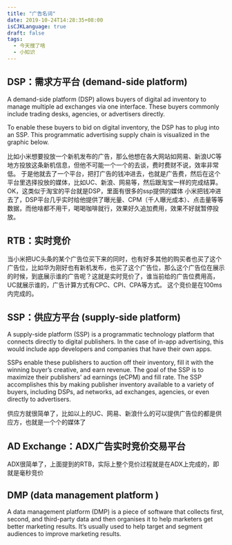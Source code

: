 ```yaml
---
title: "广告名词"
date: 2019-10-24T14:28:35+08:00
isCJKLanguage: true
draft: false
tags:
  - 今天搜了啥
  - 小知识
---
```


## DSP：需求方平台 (demand-side platform)

A demand-side platform (DSP) allows buyers of digital ad inventory to manage multiple ad exchanges via one interface. These buyers commonly include trading desks, agencies, or advertisers directly.

To enable these buyers to bid on digital inventory, the DSP has to plug into an SSP. This programmatic advertising supply chain is visualized in the graphic below.

<!--more-->

比如小米想要投放一个新机发布的广告，那么他想在各大网站如网易、新浪UC等地方投放这条新机信息，但他不可能一个一个的去谈，费时费财不说，效率非常低。
于是他就去了一个平台，把打广告的钱冲进去，也就是广告费，然后在这个平台里选择投放的媒体，比如UC、新浪、网易等，然后跟淘宝一样的完成结算。
OK，这类似于淘宝的平台就是DSP，里面有很多的ssp提供的媒体
小米把钱冲进去了，DSP平台几乎实时给他提供了曝光量、CPM（千人曝光成本）、点击量等等数据，而他啥都不用干，喝喝咖啡就行，效果好久追加费用，效果不好就暂停投放。


##  RTB：实时竞价

当小米把UC头条的某个广告位买下来的同时，也有好多其他的购买者也买了这个广告位，比如华为刚好也有新机发布，也买了这个广告位，那么这个广告位在展示的时候，到底展示谁的广告呢？这就是实时竞价了，谁当前给的广告位费用高，UC就展示谁的，广告计算方式有CPC、CPI、CPA等方式。
这个竞价是在100ms内完成的。

##  SSP：供应方平台 (supply-side platform)

A supply-side platform (SSP) is a programmatic technology platform that connects directly to digital publishers. In the case of in-app advertising, this would include app developers and companies that have their own apps.

SSPs enable these publishers to auction off their inventory, fill it with the winning buyer’s creative, and earn revenue. The goal of the SSP is to maximize their publishers’ ad earnings (eCPM) and fill rate. The SSP accomplishes this by making publisher inventory available to a variety of buyers, including DSPs, ad networks, ad exchanges, agencies, or even directly to advertisers.

供应方就很简单了，比如以上的UC、网易、新浪什么的可以提供广告位的都是供应方，也就是一个个的媒体了

##  AD Exchange：ADX广告实时竞价交易平台
ADX很简单了，上面提到的RTB，实际上整个竞价过程就是在ADX上完成的，即就是毫秒竞价
 
## DMP (data management platform )

 A data management platform (DMP) is a piece of software that collects first, second, and third-party data and then organises it to help marketers get better marketing results. It’s usually used to help target and segment audiences to improve marketing results.